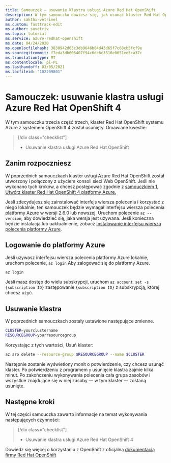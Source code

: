 ```yaml
---
title: Samouczek — usuwanie klastra usługi Azure Red Hat OpenShift
description: W tym samouczku dowiesz się, jak usunąć klaster Red Hat OpenShift platformy Azure przy użyciu interfejsu wiersza polecenia platformy Azure
author: sakthi-vetrivel
ms.custom: fasttrack-edit
ms.author: suvetriv
ms.topic: tutorial
ms.service: azure-redhat-openshift
ms.date: 04/24/2020
ms.openlocfilehash: 3830942d63c3db9646b84d43d65f7c68cb5fcf9e
ms.sourcegitcommit: f7eda3db606407f94c6dc6c3316e0651ee5ca37c
ms.translationtype: MT
ms.contentlocale: pl-PL
ms.lasthandoff: 03/05/2021
ms.locfileid: "102209801"
---
```

# <a name="tutorial-delete-an-azure-red-hat-openshift-4-cluster"></a>Samouczek: usuwanie klastra usługi Azure Red Hat OpenShift 4

W tym samouczku trzecia część trzech, klaster Red Hat OpenShift systemu Azure z systemem OpenShift 4 został usunięty. Omawiane kwestie:

> [!div class="checklist"]
> * Usuwanie klastra usługi Azure Red Hat OpenShift


## <a name="before-you-begin"></a>Zanim rozpoczniesz

W poprzednich samouczkach klaster usługi Azure Red Hat OpenShift został utworzony i połączony z użyciem konsoli sieci Web OpenShift. Jeśli nie wykonano tych kroków, a chcesz postępować zgodnie z [samouczkiem 1, Utwórz klaster Red Hat OpenShift 4 platformy Azure.](tutorial-create-cluster.md)

Jeśli zdecydujesz się zainstalować interfejs wiersza polecenia i korzystać z niego lokalnie, ten samouczek będzie wymagał interfejsu wiersza polecenia platformy Azure w wersji 2.6.0 lub nowszej. Uruchom polecenie `az --version`, aby dowiedzieć się, jaka wersja jest używana. Jeśli konieczna będzie instalacja lub uaktualnienie, zobacz [Instalowanie interfejsu wiersza polecenia platformy Azure](/cli/azure/install-azure-cli).

## <a name="sign-in-to-azure"></a>Logowanie do platformy Azure

Jeśli używasz interfejsu wiersza polecenia platformy Azure lokalnie, uruchom polecenie, `az login` Aby zalogować się do platformy Azure.

```bash
az login
```

Jeśli masz dostęp do wielu subskrypcji, uruchom `az account set -s {subscription ID}` zastępowanie `{subscription ID}` z subskrypcją, której chcesz użyć.

## <a name="delete-the-cluster"></a>Usuwanie klastra

W poprzednich samouczkach zostały ustawione następujące zmienne.

```bash
CLUSTER=yourclustername
RESOURCEGROUP=yourresourcegroup
```

Korzystając z tych wartości, Usuń klaster:

```bash
az aro delete --resource-group $RESOURCEGROUP --name $CLUSTER
```

Następnie zostanie wyświetlony monit o potwierdzenie, czy chcesz usunąć klaster. Po potwierdzeniu z programem `y` usunięcie klastra zajmie kilka minut. Po zakończeniu wykonywania polecenia cała grupa zasobów i wszystkie znajdujące się w niej zasoby — w tym klaster — zostaną usunięte.

## <a name="next-steps"></a>Następne kroki

W tej części samouczka zawarto informacje na temat wykonywania następujących czynności:
> [!div class="checklist"]
> * Usuwanie klastra usługi Azure Red Hat OpenShift 4

Dowiedz się więcej o korzystaniu z OpenShift z oficjalną [dokumentacją firmy Red Hat OpenShift](https://docs.openshift.com/container-platform/4.6/welcome/index.html)
